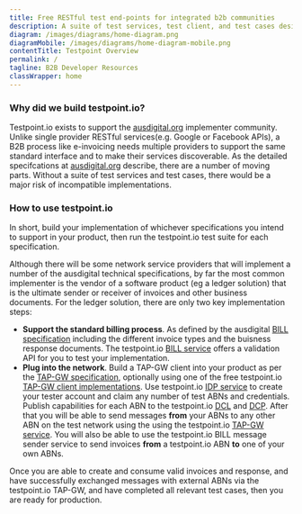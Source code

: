 ```yaml
---
title: Free RESTful test end-points for integrated b2b communities
description: A suite of test services, test client, and test cases designed to support the ausdigital.org implementer community.
diagram: /images/diagrams/home-diagram.png
diagramMobile: /images/diagrams/home-diagram-mobile.png
contentTitle: Testpoint Overview
permalink: /
tagline: B2B Developer Resources
classWrapper: home
---
```

### Why did we build testpoint.io?

Testpoint.io exists to support the [ausdigital.org](http://ausdigital.org/) implementer community.  Unlike single provider RESTful services(e.g. Google or Facebook APIs), a B2B process like e-invoicing needs multiple providers to support the same standard interface and to make their services discoverable.  As the detailed specifcations at [ausdigital.org](http://ausdigital.org/) describe, there are a number of moving parts.  Without a suite of test services and test cases, there would be a major risk of incompatible implementations.

### How to use testpoint.io

In short, build your implementation of whichever specifications you intend to support in your product, then run the testpoint.io test suite for each specification. 

Although there will be some network service providers that will implement a number of the ausdigital technical specifications, by far the most common implementer is the vendor of a software product (eg a ledger solution) that is the ultimate sender or receiver of invoices and other business documents.  For the ledger solution, there are only two key implementation steps:

* **Support the standard billing process**.  As defined by the ausdigital [BILL specification](http://ausdigital-bill.readthedocs.io/en/latest/) including the different invoice types and the buisness response documents.  The testpoint.io [BILL service](http://testpoint.io/bill) offers a validation API for you to test your implementation.
* **Plug into the network**.  Build a TAP-GW client into your product as per the [TAP-GW specification](http://ausdigital-tap-gw.readthedocs.io/en/latest/), optionally using one of the free testpoint.io [TAP-GW client implementations](https://github.com/test-point/testpoint-tap-gw).  Use testpoint.io [IDP service](http://testpoint.io/idp) to create your tester account and claim any number of test ABNs and credentials. Publish capabilities for each ABN to the testpoint.io [DCL](http://testpoint.io/dcl) and [DCP](http://testpoint.io/dcp).  After that you will be able to send messages **from** your ABNs to any other ABN on the test network using the using the testpoint.io [TAP-GW service](http://testpoint.io/tap-gw).  You will also be able to use the testpoint.io BILL message sender service to send invoices **from** a testpoint.io ABN **to** one of your own ABNs.

Once you are able to create and consume valid invoices and response, and have successfully exchanged messages with external ABNs via the testpoint.io TAP-GW, and have completed all relevant test cases, then you are ready for production.

